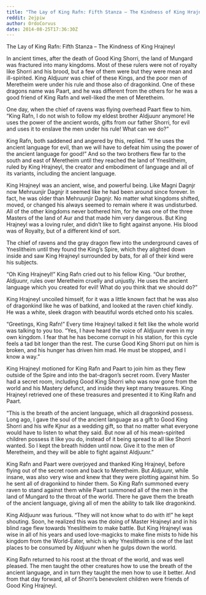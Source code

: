 ```yaml
---
title: "The Lay of King Rafn: Fifth Stanza – The Kindness of King Hrajneyl (Gifted to me by IceFireWarden)"
reddit: 2ejpiw
author: OrdoCorvus
date: 2014-08-25T17:36:30Z
---
```


The Lay of King Rafn: Fifth Stanza – The Kindness of King Hrajneyl


In ancient times, after the death of Good King Shorri, the land of Mungard was fractured into many kingdoms. Most of these rulers were not of royalty like Shorri and his brood, but a few of them were but they were mean and ill-spirited. King Aldjuunr was chief of these Kings, and the poor men of Meretheim were under his rule and those also of dragonkind. One of these dragons name was Paart, and he was different from the others for he was a good friend of King Rafn and well-liked the men of Meretheim.

One day, when the chief of ravens was flying overhead Paart flew to him. “King Rafn, I do not wish to follow my eldest brother Aldjuunr anymore! He uses the power of the ancient words, gifts from our father Shorri, for evil and uses it to enslave the men under his rule! What can we do?”

King Rafn, both saddened and angered by this, replied. “If he uses the ancient language for evil, than we will have to defeat him using the power of the ancient language for good!” And so the two brothers flew far to the south and east of Meretheim until they reached the land of Yneslitheim, ruled by King Hrajneyl, the creator and embodiment of language and all of its variants, including the ancient language.

King Hrajneyl was an ancient, wise, and powerful being. Like Magni Dagnjr now Mehruunjir Dagnjr it seemed like he had been around since forever. In fact, he was older than Mehruunjir Dagnjr. No matter what kingdoms shifted, moved, or changed his always seemed to remain where it was undisturbed. All of the other kingdoms never bothered him, for he was one of the three Masters of the land of Aur and that made him very dangerous. But King Hrajneyl was a loving ruler, and didn’t like to fight against anyone. His blood was of Royalty, but of a different kind of sort.

The chief of ravens and the gray dragon flew into the underground caves of Yneslitheim until they found the King’s Spire, which they alighted down inside and saw King Hrajneyl surrounded by bats, for all of their kind were his subjects.

“Oh King Hrajneyl!” King Rafn cried out to his fellow King. “Our brother, Aldjuunr, rules over Meretheim cruelly and unjustly. He uses the ancient language which you created for evil! What do you think that we should do?”

King Hrajneyl uncoiled himself, for it was a little known fact that he was also of dragonkind like he was of batkind, and looked at the raven chief kindly. He was a white, sleek dragon with beautiful words etched onto his scales.

“Greetings, King Rafn!” Every time Hrajneyl talked it felt like the whole world was talking to you too. “Yes, I have heard the voice of Aldjuunr even in my own kingdom. I fear that he has become corrupt in his station, for this cycle feels a tad bit longer than the rest. The curse Good King Shorri put on him is broken, and his hunger has driven him mad. He must be stopped, and I know a way.”

King Hrajneyl motioned for King Rafn and Paart to join him as they flew outside of the Spire and into the bat-dragon’s secret room. Every Master had a secret room, including Good King Shorri who was now gone from the world and his Mastery defunct, and inside they kept many treasures. King Hrajneyl retrieved one of these treasures and presented it to King Rafn and Paart.

“This is the breath of the ancient language, which all dragonkind possess. Long ago, I gave the soul of the ancient language as a gift to Good King Shorri and his wife Kjnur as a wedding gift, so that no matter what everyone would have to listen to what they said. But now all of his mean-spirited children possess it like you do, instead of it being spread to all like Shorri wanted. So I kept the breath hidden until now. Give it to the men of Meretheim, and they will be able to fight against Aldjuunr.”

King Rafn and Paart were overjoyed and thanked King Hrajneyl, before flying out of the secret room and back to Meretheim. But Aldjuunr, while insane, was also very wise and knew that they were plotting against him. So he sent all of dragonkind to hinder them. So King Rafn summoned every raven to stand against them while Paart summoned all of the men in the land of Mungard to the throat of the world. There he gave them the breath of the ancient language, giving all of men the ability to talk like dragonkind.

King Aldjuunr was furious. “They will not know what to do with it!” he kept shouting. Soon, he realized this was the doing of Master Hrajneyl and in his blind rage flew towards Yneslitheim to make battle. But King Hrajneyl was wise in all of his years and used love-magicks to make fine mists to hide his kingdom from the World-Eater, which is why Yneslitheim is one of the last places to be consumed by Aldjuunr when he gulps down the world.

King Rafn returned to his roost at the throat of the world, and was well pleased. The men taught the other creatures how to use the breath of the ancient language, and in turn they taught the men how to use it better. And from that day forward, all of Shorri’s benevolent children were friends of Good King Hrajneyl. 

